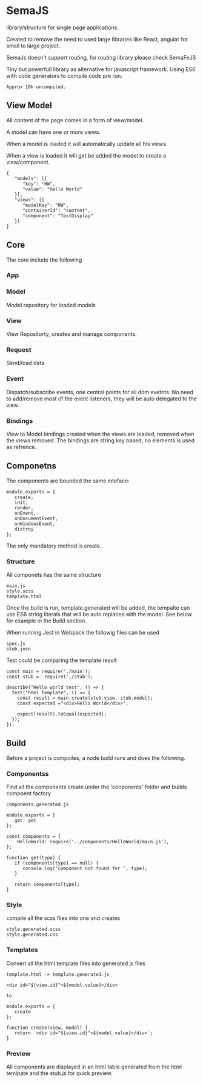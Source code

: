 # SemaJS
library/structure for single page applications.

Created to remove the need to used large libraries like React, angular for small to large project.

SemaJs doesn't support routing, for routing library please check SemaFeJS

Tiny but powerfull library as alternative for javascript framework.
Using ES6 with code generators to compile code pre run.

```
Approx 10k uncompiled.
```

## View Model
All content of the page comes in a form of view/model.

A model can have one or more views.

When a model is loaded it will automatically update all his views.

When a view is loaded it will get be added the model to create a view/component.

```
{
   "models": [{
      "key": "HW",
      "value": "Hello World"
   }],
   "views": [{
      "modelKey": "HW",
      "containerId": "content",
      "component": "TextDisplay"
   }]
}
```


## Core
The core include the following

### App


### Model
Model repository for loaded models

### View
View Repositorty, creates and manage components.

### Request
Send/load data

### Event
Dispatch/subscribe events, one central points for all dom evetnts.
No need to add/remove most of the event listeners, 
they will be auto delegated to the view.

### Bindings
View to Model bindings created when the views are loaded,
removed when the views removed.
The bindings are string key based, no elements is used as refrence.

## Componetns
The components are bounded the same inteface:

```
module.exports = {
   create,
   init,
   render,
   onEvent.
   onDocumentEvent,
   onWindowsEvent,
   distroy
};
```
The only mandatory method is create.

### Structure

All componets has the same structure

```
main.js
style.scss
template.html
```
Once the build is run, template.generated will be added,
the tempalte can use ES6 string literals that will be auto replaces with the model.
See below for example in the Build section.

When running Jest in Webpack the followig files can be used
```
spec.js
stub.josn
```
Test could be comparing the template result
```
const main = require('./main');
const stub =  require('./stub');

describe("Hello world test", () => {
  test("html template", () => {
    const result = main.create(stub.view, stub.model);
    const expected ="<div>Hello World</div>";
    
    expect(result).toEqual(expected);
  });
});
```

## Build
Before a project is compoiles, a node build runs and does the following.

### Componentss
Find all the components create under the 'conponents' folder and builds compoent factory
```
components.generated.js
```

```
module.exports = {
   get: get
};

const components = {
    HelloWorld: require('../components/HelloWorld/main.js'),
};

function get(type) {
   if (components[type] == null) {
      console.log('component not found for ', type);
   }

   return components[type];
}
```

### Style
compile all the scss files into one and creates
```
style.generated.scss
style.generated.css
```

### Templates
Convert all the html template files into generated js files
```
template.html -> template.generated.js

<div id="${view.id}">${model.value}</div>

to 

module.exports = {
   create
};

function create(view, model) {
   return `<div id="${view.id}">${model.value}</div>`;
}
```

### Preview
All components are displayed in an html table generated from
the html temlpate and the stub.js for quick preview.




